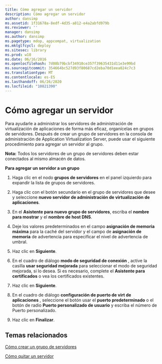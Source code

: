 ```yaml
---
title: Cómo agregar un servidor
description: Cómo agregar un servidor
author: dansimp
ms.assetid: 1f31678a-8edf-4d35-a812-e4a2abfd979b
ms.reviewer: ''
manager: dansimp
ms.author: dansimp
ms.pagetype: mdop, appcompat, virtualization
ms.mktglfcycl: deploy
ms.sitesec: library
ms.prod: w10
ms.date: 06/16/2016
ms.openlocfilehash: 7d08b79bcbf34910ce357f39635431d11e3e99bd
ms.sourcegitcommit: 354664bc527d93f80687cd2eba70d1eea024c7c3
ms.translationtype: MT
ms.contentlocale: es-ES
ms.lasthandoff: 06/26/2020
ms.locfileid: "10821390"
---
```

# Cómo agregar un servidor


Para ayudarle a administrar los servidores de administración de virtualización de aplicaciones de forma más eficaz, organícelas en grupos de servidores. Después de crear un grupo de servidores en la consola de administración de Application Virtualization Server, puede usar el siguiente procedimiento para agregar un servidor al grupo.

**Nota:**  Todos los servidores de un grupo de servidores deben estar conectados al mismo almacén de datos.

 

**Para agregar un servidor a un grupo**

1.  Haga clic en el nodo **grupos de servidores** en el panel izquierdo para expandir la lista de grupos de servidores.

2.  Haga clic con el botón secundario en el grupo de servidores que desee y seleccione **nuevo servidor de administración de virtualización de aplicaciones**.

3.  En el **Asistente para nuevo grupo de servidores**, escriba el **nombre para mostrar** y el **nombre de host DNS**.

4.  Deje los valores predeterminados en el campo **asignación de memoria máxima** para la caché del servidor y el campo de **asignación de memoria** de advertencia para especificar el nivel de advertencia de umbral.

5.  Haz clic en **Siguiente**.

6.  En el cuadro de diálogo **modo de seguridad de conexión** , active la casilla **usar seguridad mejorada** para seleccionar el modo de seguridad mejorada, si lo desea. Si es necesario, complete el **Asistente para certificados** o vea los certificados existentes.

7.  Haz clic en **Siguiente**.

8.  En el cuadro de diálogo **configuración de puerto de virt de aplicaciones** , seleccione el botón usar el **puerto predeterminado** o el botón de radio **Puerto personalizado de usuario** y escriba el número de Puerto personalizado.

9.  Haz clic en **Finalizar**.

## Temas relacionados


[Cómo crear un grupo de servidores](how-to-create-a-server-group.md)

[Cómo quitar un servidor](how-to-remove-a-server.md)

 

 





